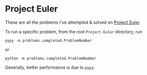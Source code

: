 Project Euler
=============

These are all the problems I've attempted & solved on [Project Euler](http://projecteuler.net/).

To run a specific problem, from the root `Project-Euler` directory, run

    pypy -m problems.completed.ProblemNumber

or

    python -m problems.completed.ProblemNumber

Generally, better performance is due to `pypy`.
